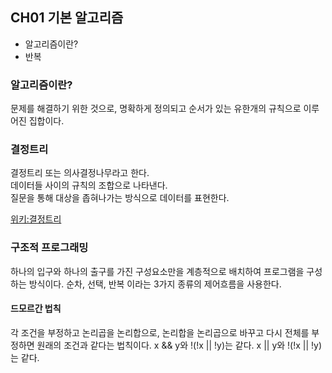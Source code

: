 ## CH01 기본 알고리즘
* 알고리즘이란?
* 반복


### 알고리즘이란?
문제를 해결하기 위한 것으로, 명확하게 정의되고 순서가 있는 유한개의 규칙으로 이루어진 집합이다.

### 결정트리
결정트리 또는 의사결정나무라고 한다.  
데이터들 사이의 규칙의 조합으로 나타낸다.  
질문을 통해 대상을 좁혀나가는 방식으로 데이터를 표현한다.  

[위키:결정트리](https://ko.wikipedia.org/wiki/결정_트리_학습법)


### 구조적 프로그래밍
하나의 입구와 하나의 출구를 가진 구성요소만을 계층적으로 배치하여 프로그램을 구성하는 방식이다.
순차, 선택, 반복 이라는 3가지 종류의 제어흐름을 사용한다.

#### 드모르간 법칙
각 조건을 부정하고 논리곱을 논리합으로, 논리합을 논리곱으로 바꾸고 다시 전체를 부정하면 원래의 조건과 같다는 법칙이다.
x && y와 !(!x || !y)는 같다.
x || y와 !(!x || !y)는 같다.

